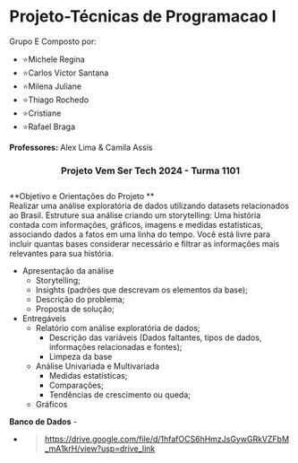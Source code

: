 # Projeto-Técnicas de Programacao I #
Grupo E 
Composto por: 
- <i class="fa fa-lightbulb"></i> :star:Michele Regina
- <i class="fa fa-lightbulb"></i> :star:Carlos Victor Santana
- <i class="fa fa-lightbulb"></i> :star:Milena Juliane
- <i class="fa fa-lightbulb"></i> :star:Thiago Rochedo
- <i class="fa fa-lightbulb"></i> :star:Cristiane
- <i class="fa fa-lightbulb"></i> :star:Rafael Braga

**Professores:**
<i class="fas fa-laptop"></i> Alex Lima & Camila Assis <i class="fas fa-laptop"></i>


<i class="fas fa-lightbulb"></i> <i class="fas fa-lightbulb"></i> <i class="fas fa-lightbulb"></i> <i class="fas fa-lightbulb"></i> <i class="fas fa-lightbulb"></i> <i class="fas fa-lightbulb"></i> <i class="fas fa-lightbulb"></i> <i class="fas fa-lightbulb"></i> <i class="fas fa-lightbulb"></i> <i class="fas fa-lightbulb"></i> <i class="fas fa-lightbulb"></i> <i class="fas fa-lightbulb"></i> <i class="fas fa-lightbulb"></i> <i class="fas fa-lightbulb"></i> <i class="fas fa-lightbulb"></i> <i class="fas fa-lightbulb"></i> <i class="fas fa-lightbulb"></i> <i class="fas fa-lightbulb"></i> <i class="fas fa-lightbulb"></i> <i class="fas fa-lightbulb"></i> <i class="fas fa-lightbulb"></i> <i class="fas fa-lightbulb"></i> <i class="fas fa-lightbulb"></i> <i class="fas fa-lightbulb"></i> <i class="fas fa-lightbulb"></i> <i class="fas fa-lightbulb"></i> <i class="fas fa-lightbulb"></i> <i class="fas fa-lightbulb"></i> <i class="fas fa-lightbulb"></i> <i class="fas fa-lightbulb"></i> <i class="fas fa-lightbulb"></i> <i class="fas fa-lightbulb"></i> <i class="fas fa-lightbulb"></i> <i class="fas fa-lightbulb"></i> 

<center><h3>Projeto Vem Ser Tech 2024 - <DS> Turma 1101<h3></center>

**Objetivo e Orientações do Projeto **<br> Realizar uma análise exploratória de dados utilizando datasets relacionados ao Brasil. Estruture sua análise criando um storytelling: Uma história contada com informações, gráficos, imagens e medidas estatísticas, associando dados a fatos em uma linha do tempo. Você está livre para incluir quantas bases considerar necessário e filtrar as informações mais relevantes para sua história.  

 - Apresentação da análise
     - Storytelling; 
     - Insights (padrões que descrevam os elementos da base);
     - Descrição do problema;
     - Proposta de solução;
 - Entregáveis
     - Relatório com análise exploratória de dados;
         - Descrição das variáveis (Dados faltantes, tipos de dados, informações relacionadas e fontes);
         - Limpeza da base
     - Análise Univariada e Multivariada
         - Medidas estatísticas;
         - Comparações;
         - Tendências de crescimento ou queda;
     - Gráficos
  
  **Banco de Dados**
  -<i class="fas fa-database"></i>
 - > https://drive.google.com/file/d/1hfafOCS6hHmzJsGywGRkVZFbM_mA1krH/view?usp=drive_link
